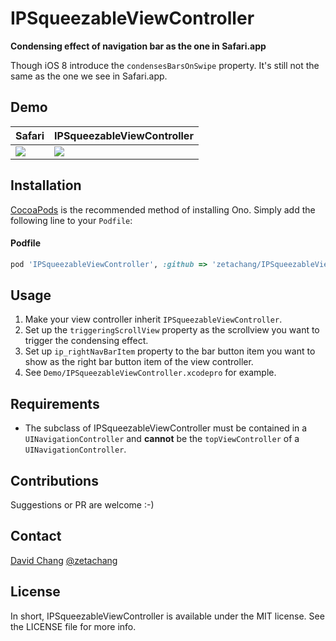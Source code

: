 # IPSqueezableViewController 

**Condensing effect of navigation bar as the one in Safari.app**

Though iOS 8 introduce the `condensesBarsOnSwipe` property. It's still not the same as the one we see in Safari.app.

## Demo

| Safari        | IPSqueezableViewController  |
| ------------- | --------------------------- |
| ![](https://raw.githubusercontent.com/zetachang/IPSqueezableViewController/master/Demo/demo-safari.gif) | ![](https://raw.githubusercontent.com/zetachang/IPSqueezableViewController/master/Demo/demo.gif) |

## Installation

[CocoaPods](http://cocoapods.org) is the recommended method of installing Ono. Simply add the following line to your `Podfile`:

#### Podfile

```ruby
pod 'IPSqueezableViewController', :github => 'zetachang/IPSqueezableViewController'
```

## Usage

1. Make your view controller inherit `IPSqueezableViewController`.
2. Set up the `triggeringScrollView` property as the scrollview you want to trigger the condensing effect.
3. Set up `ip_rightNavBarItem` property to the bar button item you want to show as the right bar button item of the view controller.
4. See `Demo/IPSqueezableViewController.xcodepro` for example.

## Requirements

* The subclass of IPSqueezableViewController must be contained in a `UINavigationController` and **cannot** be the `topViewController` of a `UINavigationController`.

## Contributions

Suggestions or PR are welcome :-)

## Contact

[David Chang](http://github.com/zetachang)
[@zetachang](https://twitter.com/zetachang)

## License

In short, IPSqueezableViewController is available under the MIT license. See the LICENSE file for more info.

